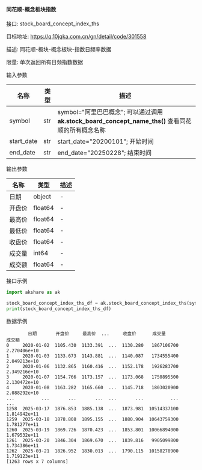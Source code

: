 #### 同花顺-概念板块指数

接口: stock_board_concept_index_ths

目标地址: https://q.10jqka.com.cn/gn/detail/code/301558

描述: 同花顺-板块-概念板块-指数日频率数据

限量: 单次返回所有日频指数数据

输入参数

| 名称         | 类型  | 描述                                                                         |
|------------|-----|----------------------------------------------------------------------------|
| symbol     | str | symbol="阿里巴巴概念"; 可以通过调用 **ak.stock_board_concept_name_ths()** 查看同花顺的所有概念名称 |
| start_date | str | start_date="20200101"; 开始时间                                                |
| end_date   | str | end_date="20250228"; 结束时间                                                  |

输出参数

| 名称  | 类型      | 描述  |
|-----|---------|-----|
| 日期  | object  | -   |
| 开盘价 | float64 | -   |
| 最高价 | float64 | -   |
| 最低价 | float64 | -   |
| 收盘价 | float64 | -   |
| 成交量 | int64   | -   |
| 成交额 | float64 | -   |

接口示例

```python
import akshare as ak

stock_board_concept_index_ths_df = ak.stock_board_concept_index_ths(symbol="阿里巴巴概念", start_date="20200101", end_date="20250321")
print(stock_board_concept_index_ths_df)
```

数据示例

```
        日期       开盘价     最高价  ...     收盘价      成交量           成交额
0     2020-01-02  1105.430  1133.391  ...  1130.280   1867106700  2.270406e+10
1     2020-01-03  1133.673  1143.881  ...  1140.087   1734555400  2.049213e+10
2     2020-01-06  1132.865  1160.416  ...  1152.178   1926283700  2.349216e+10
3     2020-01-07  1154.766  1173.157  ...  1173.068   1750895500  2.130472e+10
4     2020-01-08  1163.282  1165.660  ...  1145.718   1803020900  2.088292e+10
...          ...       ...       ...  ...       ...          ...           ...
1258  2025-03-17  1876.853  1885.138  ...  1873.981  10514337100  1.814942e+11
1259  2025-03-18  1878.808  1895.155  ...  1880.904  10643759300  1.781277e+11
1260  2025-03-19  1869.726  1870.423  ...  1853.801  10066894000  1.679532e+11
1261  2025-03-20  1846.304  1869.670  ...  1839.816   9905099800  1.734386e+11
1262  2025-03-21  1826.952  1830.013  ...  1790.115  10158278900  1.719123e+11
[1263 rows x 7 columns]
```
